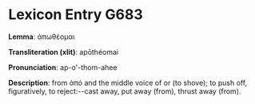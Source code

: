 # Lexicon Entry G683

**Lemma**: ἀπωθέομαι

**Transliteration (xlit)**: apōthéomai

**Pronunciation**: ap-o'-thom-ahee

**Description**:
from ἀπό and the middle voice of  or  (to shove); to push off, figuratively, to reject:--cast away, put away (from), thrust away (from).
